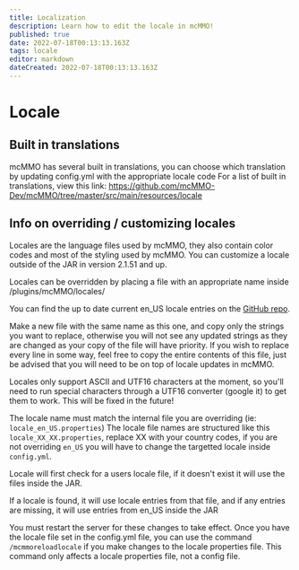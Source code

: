 ```yaml
---
title: Localization
description: Learn how to edit the locale in mcMMO!
published: true
date: 2022-07-18T00:13:13.163Z
tags: locale
editor: markdown
dateCreated: 2022-07-18T00:13:13.163Z
---
```


# Locale

## Built in translations

mcMMO has several built in translations, you can choose which translation by updating config.yml with the appropriate locale code For a list of built in translations, view this link: https://github.com/mcMMO-Dev/mcMMO/tree/master/src/main/resources/locale

## Info on overriding / customizing locales

Locales are the language files used by mcMMO, they also contain color codes and most of the styling used by mcMMO. You can customize a locale outside of the JAR in version 2.1.51 and up.

Locales can be overridden by placing a file with an appropriate name inside /plugins/mcMMO/locales/

You can find the up to date current en_US locale entries on the [GitHub repo](https://github.com/mcMMO-Dev/mcMMO/blob/master/src/main/resources/locale/locale_en_US.properties).

Make a new file with the same name as this one, and copy only the strings you want to replace, otherwise you will not see any updated strings as they are changed as your copy of the file will have priority. If you wish to replace every line in some way, feel free to copy the entire contents of this file, just be advised that you will need to be on top of locale updates in mcMMO.

Locales only support ASCII and UTF16 characters at the moment, so you'll need to run special characters through a UTF16 converter (google it) to get them to work. This will be fixed in the future!

The locale name must match the internal file you are overriding (ie: `locale_en_US.properties`) The locale file names are structured like this `locale_XX_XX.properties`, replace XX with your country codes, if you are not overriding `en_US` you will have to change the targetted locale inside `config.yml`.

Locale will first check for a users locale file, if it doesn't exist it will use the files inside the JAR.

If a locale is found, it will use locale entries from that file, and if any entries are missing, it will use entries from en_US inside the JAR

You must restart the server for these changes to take effect. Once you have the locale file set in the config.yml file, you can use the command `/mcmmoreloadlocale` if you make changes to the locale properties file. This command only affects a locale properties file, not a config file.